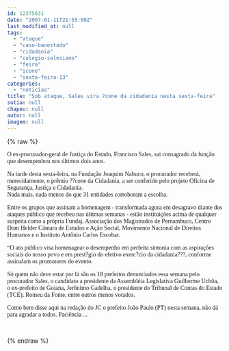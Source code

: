 ```yaml
---
id: 12375631
date: "2007-01-11T21:55:00Z"
last_modified_at: null
tags:
  - "ataque"
  - "caso-banestado"
  - "cidadania"
  - "colegio-salesiano"
  - "feira"
  - "icone"
  - "sexta-feira-13"
categories:
  - "noticias"
title: "Sob ataque, Sales vira ?cone da cidadania nesta sexta-feira"
sutia: null
chapeu: null
autor: null
imagem: null
---
```

{% raw %}
<p><P><FONT face=Verdana>O ex-procurador-geral de Justiça do Estado, Francisco Sales, sai consagrado da função que desempenhou nos últimos dois anos.</FONT></P></p>
<p><P><FONT face=Verdana>Na tarde desta sexta-feira, na Fundação Joaquim Nabuco, o procurador receberá, merecidamente, o prêmio ??cone da Cidadania, a ser conferido pelo projeto Oficina de Segurança, Justiça e Cidadania.<BR>Nada mais, nada menos do que 31 entidades corroboram a escolha.</FONT></P></p>
<p><P><FONT face=Verdana>Entre os grupos que assinam a homenagem - transformada agora em desagravo diante dos ataques público que recebeu nas últimas semanas - estão instituições acima de qualquer suspeita como a própria Fundaj, Associação dos Magistrados de Pernambuco, Centro Dom Helder Câmara de Estudos e Ação Social, Movimento Nacional de Direitos Humanos e o Instituto Antônio Carlos Escobar.</FONT></P></p>
<p><P><FONT face=Verdana>“O ato público visa homenagear o desempenho em perfeita sintonia com as aspirações sociais do nosso povo e em prest?gio do efetivo exerc?cio da cidadania???, conforme assinalam os promotores do evento.<BR></FONT></P></p>
<p><P><FONT face=Verdana>Só quem não deve estar por lá são os 18 prefeitos denunciados essa semana pelo procurador Sales, o candidato a presidente da Assembléia Legislativa Guilherme Uchôa, o ex-prefeito de Goiana, Jerônimo Gadelha, o presidente do Tribunal de Contas do Estado (TCE), Romeu da Fonte, entre outros menos votados.</FONT></P></p>
<p><P><FONT face=Verdana>Como bem disse aqui na redação do JC o prefeito João Paulo (PT) nesta semana, não dá para agradar a todos. Paciência ...</P></FONT><FONT face=Verdana></FONT></p>
<p><P><FONT face=Verdana>&nbsp;</P></FONT> </p>
{% endraw %}